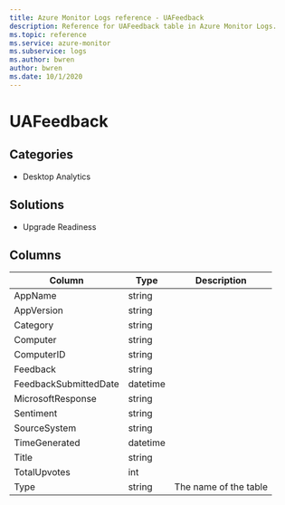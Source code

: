 ```yaml
---
title: Azure Monitor Logs reference - UAFeedback
description: Reference for UAFeedback table in Azure Monitor Logs.
ms.topic: reference
ms.service: azure-monitor
ms.subservice: logs
ms.author: bwren
author: bwren
ms.date: 10/1/2020
---
```


# UAFeedback

 

## Categories

- Desktop Analytics
## Solutions

- Upgrade Readiness




## Columns

|Column|Type|Description|
|---|---|---|
|AppName|string||
|AppVersion|string||
|Category|string||
|Computer|string||
|ComputerID|string||
|Feedback|string||
|FeedbackSubmittedDate|datetime||
|MicrosoftResponse|string||
|Sentiment|string||
|SourceSystem|string||
|TimeGenerated|datetime||
|Title|string||
|TotalUpvotes|int||
|Type|string|The name of the table|

